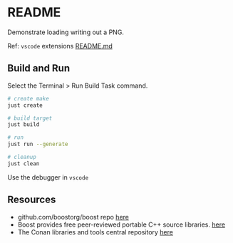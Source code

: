 # README

Demonstrate loading writing out a PNG.  

Ref: `vscode` extensions [README.md](../README.md)  

## Build and Run

Select the Terminal > Run Build Task command.

```sh
# create make
just create

# build target
just build

# run 
just run --generate 

# cleanup
just clean
```

Use the debugger in `vscode`  

## Resources

* github.com/boostorg/boost repo [here](https://github.com/boostorg/boost)
* Boost provides free peer-reviewed portable C++ source libraries. [here](https://www.boost.org/)
* The Conan libraries and tools central repository [here](https://conan.io/center)